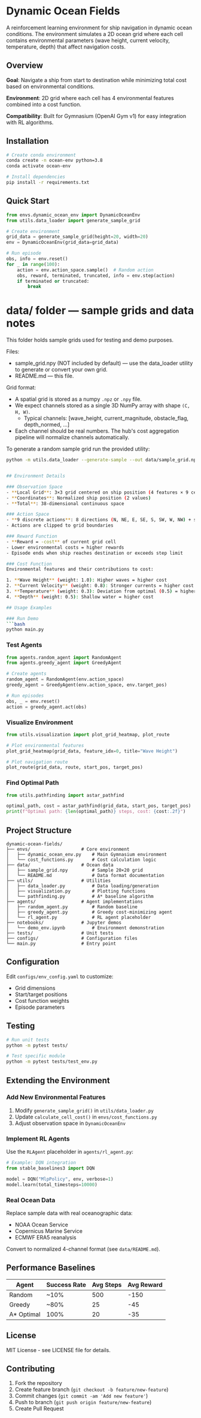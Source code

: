 # Dynamic Ocean Fields

A reinforcement learning environment for ship navigation in dynamic ocean conditions. The environment simulates a 2D ocean grid where each cell contains environmental parameters (wave height, current velocity, temperature, depth) that affect navigation costs.

## Overview

**Goal**: Navigate a ship from start to destination while minimizing total cost based on environmental conditions.

**Environment**: 2D grid where each cell has 4 environmental features combined into a cost function.

**Compatibility**: Built for Gymnasium (OpenAI Gym v1) for easy integration with RL algorithms.

## Installation

```bash
# Create conda environment
conda create -n ocean-env python=3.8
conda activate ocean-env

# Install dependencies
pip install -r requirements.txt
```

## Quick Start

```python
from envs.dynamic_ocean_env import DynamicOceanEnv
from utils.data_loader import generate_sample_grid

# Create environment
grid_data = generate_sample_grid(height=20, width=20)
env = DynamicOceanEnv(grid_data=grid_data)

# Run episode
obs, info = env.reset()
for _ in range(100):
    action = env.action_space.sample()  # Random action
    obs, reward, terminated, truncated, info = env.step(action)
    if terminated or truncated:
        break
```

# data/ folder — sample grids and data notes

This folder holds sample grids used for testing and demo purposes.

Files:
- sample_grid.npy (NOT included by default) — use the data_loader utility to generate or convert your own grid.
- README.md — this file.

Grid format:
- A spatial grid is stored as a numpy `.npz` or `.npy` file.
- We expect channels stored as a single 3D NumPy array with shape `(C, H, W)`.
  - Typical channels: [wave_height, current_magnitude, obstacle_flag, depth_normed, ...]
- Each channel should be real numbers. The hub's cost aggregation pipeline will normalize channels automatically.

To generate a random sample grid run the provided utility:
```bash
python -m utils.data_loader --generate-sample --out data/sample_grid.npz --seed 42


## Environment Details

### Observation Space
- **Local Grid**: 3×3 grid centered on ship position (4 features × 9 cells = 36 values)
- **Coordinates**: Normalized ship position (2 values)
- **Total**: 38-dimensional continuous space

### Action Space
- **9 discrete actions**: 8 directions (N, NE, E, SE, S, SW, W, NW) + stay
- Actions are clipped to grid boundaries

### Reward Function
- **Reward = -cost** of current grid cell
- Lower environmental costs = higher rewards
- Episode ends when ship reaches destination or exceeds step limit

### Cost Function
Environmental features and their contributions to cost:

1. **Wave Height** (weight: 1.0): Higher waves = higher cost
2. **Current Velocity** (weight: 0.8): Stronger currents = higher cost  
3. **Temperature** (weight: 0.3): Deviation from optimal (0.5) = higher cost
4. **Depth** (weight: 0.5): Shallow water = higher cost

## Usage Examples

### Run Demo
```bash
python main.py
```

### Test Agents
```python
from agents.random_agent import RandomAgent
from agents.greedy_agent import GreedyAgent

# Create agents
random_agent = RandomAgent(env.action_space)
greedy_agent = GreedyAgent(env.action_space, env.target_pos)

# Run episodes
obs, _ = env.reset()
action = greedy_agent.act(obs)
```

### Visualize Environment
```python
from utils.visualization import plot_grid_heatmap, plot_route

# Plot environmental features
plot_grid_heatmap(grid_data, feature_idx=0, title="Wave Height")

# Plot navigation route
plot_route(grid_data, route, start_pos, target_pos)
```

### Find Optimal Path
```python
from utils.pathfinding import astar_pathfind

optimal_path, cost = astar_pathfind(grid_data, start_pos, target_pos)
print(f"Optimal path: {len(optimal_path)} steps, cost: {cost:.2f}")
```

## Project Structure

```
dynamic-ocean-fields/
├── envs/                   # Core environment
│   ├── dynamic_ocean_env.py    # Main Gymnasium environment
│   └── cost_functions.py       # Cost calculation logic
├── data/                   # Ocean data
│   ├── sample_grid.npy         # Sample 20×20 grid
│   └── README.md               # Data format documentation
├── utils/                  # Utilities
│   ├── data_loader.py          # Data loading/generation
│   ├── visualization.py        # Plotting functions
│   └── pathfinding.py          # A* baseline algorithm
├── agents/                 # Agent implementations
│   ├── random_agent.py         # Random baseline
│   ├── greedy_agent.py         # Greedy cost-minimizing agent
│   └── rl_agent.py             # RL agent placeholder
├── notebooks/              # Jupyter demos
│   └── demo_env.ipynb          # Environment demonstration
├── tests/                  # Unit tests
├── configs/                # Configuration files
└── main.py                 # Entry point
```

## Configuration

Edit `configs/env_config.yaml` to customize:

- Grid dimensions
- Start/target positions  
- Cost function weights
- Episode parameters

## Testing

```bash
# Run unit tests
python -m pytest tests/

# Test specific module
python -m pytest tests/test_env.py
```

## Extending the Environment

### Add New Environmental Features
1. Modify `generate_sample_grid()` in `utils/data_loader.py`
2. Update `calculate_cell_cost()` in `envs/cost_functions.py`
3. Adjust observation space in `DynamicOceanEnv`

### Implement RL Agents
Use the `RLAgent` placeholder in `agents/rl_agent.py`:

```python
# Example: DQN integration
from stable_baselines3 import DQN

model = DQN("MlpPolicy", env, verbose=1)
model.learn(total_timesteps=10000)
```

### Real Ocean Data
Replace sample data with real oceanographic data:
- NOAA Ocean Service
- Copernicus Marine Service  
- ECMWF ERA5 reanalysis

Convert to normalized 4-channel format (see `data/README.md`).

## Performance Baselines

| Agent | Success Rate | Avg Steps | Avg Reward |
|-------|-------------|-----------|------------|
| Random | ~10% | 500 | -150 |
| Greedy | ~80% | 25 | -45 |
| A* Optimal | 100% | 20 | -35 |

## License

MIT License - see LICENSE file for details.

## Contributing

1. Fork the repository
2. Create feature branch (`git checkout -b feature/new-feature`)
3. Commit changes (`git commit -am 'Add new feature'`)
4. Push to branch (`git push origin feature/new-feature`)
5. Create Pull Request